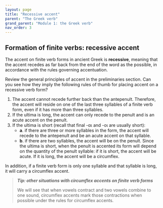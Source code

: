 ```yaml
---
layout: page
title: "Recessive accent"
parent: "The Greek verb"
grand_parent: "Module 1: the Greek verb"
nav_order: 3
---
```


## Formation of finite verbs: recessive accent

The accent on finite verb forms in ancient Greek is **recessive**, meaning that the accent recedes as far back from the end of the word as the possible, in accordance with the rules governing accentuation.

Review the general principles of accent in the preliminaries section.  Can you see how they imply the following rules of thumb for placing accent on a recessive verb form?


1. The accent cannot recede further back than the antepenult. Therefore, the accent will reside on one of the last three syllables of a finite verb form, even if it has more than three syllables.
2. If the ultima is long, the accent can only recede to the penult and is an acute accent on the penult.
3. If the ultima is short (recall that final -αι and -οι are usually short):
    - **a**. if there are three or more syllables in the form, the accent will recede to the antepenult and be an acute accent on that syllable.
    - **b**. if there are two syllables, the accent will be on the penult. Since the ultima is short, when the penult is accented its form will depend on the quantity of the penult syllable: if it is short, the accent will be acute. If it is long, the accent will be a circumflex.

In addition, if a finite verb form is only one syllable and that syllable is long, it will carry a circumflex accent.



> ***Tip: other situations with circumflex accents on finite verb forms***
>
> We will see that when vowels contract and two vowels combine to one sound, circumflex accents mark those contractions when possible under the rules for circumflex accents.



